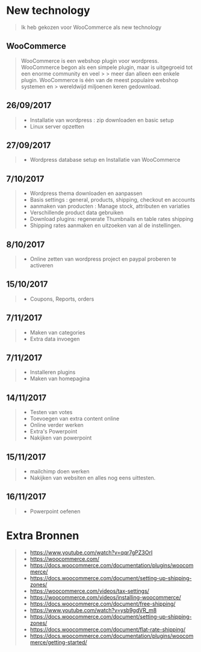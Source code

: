 # New technology


> Ik heb gekozen voor WooCommerce als new technology

## WooCommerce

> WooCommerce is een webshop plugin voor wordpress.
> WooCommerce begon als een simpele plugin, maar is uitgegroeid tot een enorme community en veel > > meer dan alleen een enkele plugin. WooCommerce is één van de meest populaire webshop systemen en > wereldwijd miljoenen keren gedownload.

## 26/09/2017

> * Installatie van wordpress : zip downloaden en basic setup
> * Linux server opzetten

## 27/09/2017

> * Wordpress database setup en Installatie van WooCommerce

## 7/10/2017

> * Wordpress thema downloaden en aanpassen
> * Basis settings : general, products, shipping, checkout en accounts
> * aanmaken van producten : Manage stock, attributen en variaties
> * Verschillende product data gebruiken
> * Download plugins: regenerate Thumbnails en table rates shipping
> * Shipping rates aanmaken en uitzoeken van al de instellingen.

## 8/10/2017

> * Online zetten van wordpress project en paypal proberen te activeren

## 15/10/2017

> * Coupons, Reports, orders

## 7/11/2017

> * Maken van categories
> * Extra data invoegen

## 7/11/2017

> * Installeren plugins
> * Maken van homepagina

## 14/11/2017

> * Testen van votes
> * Toevoegen van extra content online
> * Online verder werken
> * Extra's Powerpoint 
> * Nakijken van powerpoint

## 15/11/2017


> * mailchimp doen werken 
> * Nakijken van websiten en alles nog eens uittesten.

## 16/11/2017 

> * Powerpoint oefenen 


# Extra Bronnen

> * https://www.youtube.com/watch?v=qqr7gPZ3OrI
> * https://woocommerce.com/
> * https://docs.woocommerce.com/documentation/plugins/woocommerce/
> * https://docs.woocommerce.com/document/setting-up-shipping-zones/
> * https://woocommerce.com/videos/tax-settings/
> * https://woocommerce.com/videos/installing-woocommerce/
> * https://docs.woocommerce.com/document/free-shipping/
> * https://www.youtube.com/watch?v=ysb9gdVR_m8
> * https://docs.woocommerce.com/document/setting-up-shipping-zones/
> * https://docs.woocommerce.com/document/flat-rate-shipping/
> * https://docs.woocommerce.com/documentation/plugins/woocommerce/getting-started/





